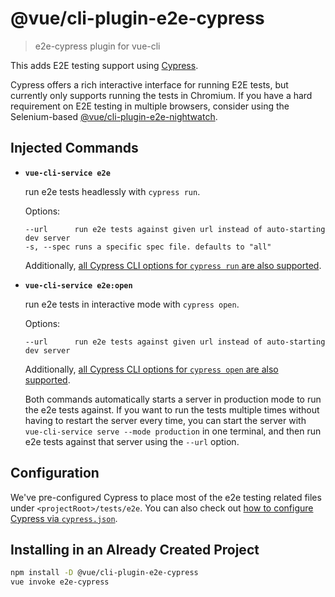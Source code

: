 # @vue/cli-plugin-e2e-cypress

> e2e-cypress plugin for vue-cli

This adds E2E testing support using [Cypress](https://www.cypress.io/).

Cypress offers a rich interactive interface for running E2E tests, but currently only supports running the tests in Chromium. If you have a hard requirement on E2E testing in multiple browsers, consider using the Selenium-based [@vue/cli-plugin-e2e-nightwatch](https://github.com/vuejs/vue-cli/tree/dev/packages/%40vue/cli-plugin-e2e-nightwatch).

## Injected Commands

- **`vue-cli-service e2e`**

  run e2e tests headlessly with `cypress run`.

  Options:

  ```
  --url      run e2e tests against given url instead of auto-starting dev server
  -s, --spec runs a specific spec file. defaults to "all"
  ```

  Additionally, [all Cypress CLI options for `cypress run` are also supported](https://docs.cypress.io/guides/guides/command-line.html#cypress-run).

- **`vue-cli-service e2e:open`**

  run e2e tests in interactive mode with `cypress open`.

  Options:

  ```
  --url      run e2e tests against given url instead of auto-starting dev server
  ```

  Additionally, [all Cypress CLI options for `cypress open` are also supported](https://docs.cypress.io/guides/guides/command-line.html#cypress-open).

  Both commands automatically starts a server in production mode to run the e2e tests against. If you want to run the tests multiple times without having to restart the server every time, you can start the server with `vue-cli-service serve --mode production` in one terminal, and then run e2e tests against that server using the `--url` option.

## Configuration

We've pre-configured Cypress to place most of the e2e testing related files under `<projectRoot>/tests/e2e`. You can also check out [how to configure Cypress via `cypress.json`](https://docs.cypress.io/guides/references/configuration.html#Options).

## Installing in an Already Created Project

``` sh
npm install -D @vue/cli-plugin-e2e-cypress
vue invoke e2e-cypress
```
